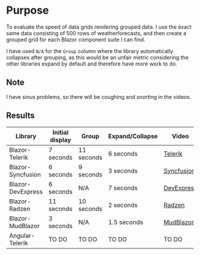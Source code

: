 # Purpose

To evaluate the speed of data grids rendering grouped data.  I use the exact same data
consisting of 500 rows of weatherforecasts, and then create a grouped grid for each
Blazor component suite I can find.

I have used `N/A` for the `Group` column where the library automatically collapses
after grouping, as this would be an unfair metric considering the other
libraries expand by default and therefore have more work to do.

## Note
I have sinus problems, so there will be coughing and snorting in the videos.

## Results
|Library|Initial display|Group|Expand/Collapse|Video|
|-------|----------------------|----------------|---------------|-----|
|Blazor-Telerik|7 seconds |11 seconds|6 seconds|[Telerik](https://youtu.be/MHsX0sODAiQ)|
|Blazor-Syncfusion|6 seconds|9 seconds|3 seconds|[Syncfusion](https://youtu.be/mckz26_Npf4)|
|Blazor-DevExpress|6 seconds|N/A|7 seconds|[DevExpress](https://www.youtube.com/watch?v=IxM9kCKyHyQ)|
|Blazor-Radzen|11 seconds|10 seconds|2 seconds|[Radzen](https://youtu.be/6KAeRU4BS18)|
|Blazor-MudBlazor|3 seconds|N/A|1.5 seconds|[MudBlazor](https://youtu.be/UrRAmYbczw40)|
|Angular-Telerik|TO DO | TO DO | TO DO| TO DO|